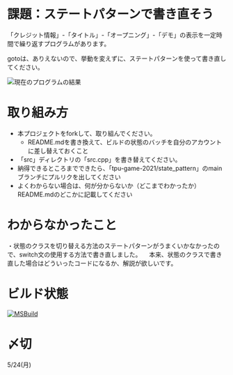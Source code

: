 # 課題：ステートパターンで書き直そう
「クレジット情報」-「タイトル」-「オープニング」-「デモ」の表示を一定時間で繰り返すプログラムがあります。

gotoは、ありえないので、挙動を変えずに、ステートパターンを使って書き直してください。

![現在のプログラムの結果](result.png)


# 取り組み方
* 本プロジェクトをforkして、取り組んでください。
  * README.mdを書き換えて、ビルドの状態のバッチを自分のアカウントに差し替えておくこと
* 「src」ディレクトリの「src.cpp」を書き替えてください。
* 納得できるところまでできたら、「tpu-game-2021/state_pattern」のmainブランチにプルリクを出してください
* よくわからない場合は、何が分からないか（どこまでわかったか）README.mdのどこかに記載してください

# わからなかったこと
・状態のクラスを切り替える方法のステートパターンがうまくいかなかったので、switch文の使用する方法で書き直しました。
　本来、状態のクラスで書き直した場合はどういったコードになるか、解説が欲しいです。

# ビルド状態
[![MSBuild](https://github.com/nazonokouta0706/state_pattern/actions/workflows/msbuild.yml/badge.svg)](https://github.com/nazonokouta0706/state_pattern/actions/workflows/msbuild.yml)

# 〆切
5/24(月)
